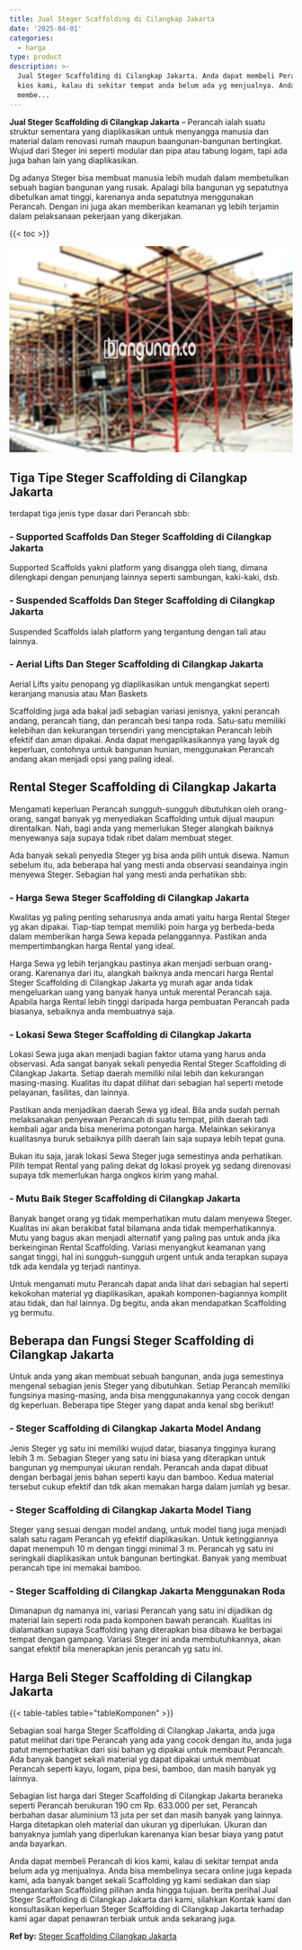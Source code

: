 ```yaml
---
title: Jual Steger Scaffolding di Cilangkap Jakarta
date: '2025-04-01'
categories:
  - harga
type: product
description: >-
  Jual Steger Scaffolding di Cilangkap Jakarta. Anda dapat membeli Perancah di
  kios kami, kalau di sekitar tempat anda belum ada yg menjualnya. Anda bisa
  membe...
---
```


**Jual Steger Scaffolding di Cilangkap Jakarta** – Perancah ialah suatu struktur sementara yang diaplikasikan untuk menyangga manusia dan material dalam renovasi rumah maupun baangunan-bangunan bertingkat. Wujud dari Steger ini seperti modular dan pipa atau tabung logam, tapi ada juga bahan lain yang diaplikasikan.

Dg adanya Steger bisa membuat manusia lebih mudah dalam membetulkan sebuah bagian bangunan yang rusak. Apalagi bila bangunan yg sepatutnya dibetulkan amat tinggi, karenanya anda sepatutnya menggunakan Perancah. Dengan ini juga akan memberikan keamanan yg lebih terjamin dalam pelaksanaan pekerjaan yang dikerjakan.

{{< toc >}}

![Jual Steger Scaffolding di Cilangkap Jakarta](/images/sewa-scaffolding-steger-21.png)

## Tiga Tipe Steger Scaffolding di Cilangkap Jakarta

terdapat tiga jenis type dasar dari Perancah sbb:

### \- Supported Scaffolds Dan Steger Scaffolding di Cilangkap Jakarta

Supported Scaffolds yakni platform yang disangga oleh tiang, dimana dilengkapi dengan penunjang lainnya seperti sambungan, kaki-kaki, dsb.

### \- Suspended Scaffolds Dan Steger Scaffolding di Cilangkap Jakarta

Suspended Scaffolds ialah platform yang tergantung dengan tali atau lainnya.

### \- Aerial Lifts Dan Steger Scaffolding di Cilangkap Jakarta

Aerial Lifts yaitu penopang yg diaplikasikan untuk mengangkat seperti keranjang manusia atau Man Baskets

Scaffolding juga ada bakal jadi sebagian variasi jenisnya, yakni perancah andang, perancah tiang, dan perancah besi tanpa roda. Satu-satu memiliki kelebihan dan kekurangan tersendiri yang menciptakan Perancah lebih efektif dan aman dipakai. Anda dapat mengaplikasikannya yang layak dg keperluan, contohnya untuk bangunan hunian, menggunakan Perancah andang akan menjadi opsi yang paling ideal.

## Rental Steger Scaffolding di Cilangkap Jakarta

Mengamati keperluan Perancah sungguh-sungguh dibutuhkan oleh orang-orang, sangat banyak yg menyediakan Scaffolding untuk dijual maupun direntalkan. Nah, bagi anda yang memerlukan Steger alangkah baiknya menyewanya saja supaya tidak ribet dalam membuat steger.

Ada banyak sekali penyedia Steger yg bisa anda pilih untuk disewa. Namun sebelum itu, ada beberapa hal yang mesti anda observasi seandainya ingin menyewa Steger. Sebagian hal yang mesti anda perhatikan sbb:

### \- Harga Sewa Steger Scaffolding di Cilangkap Jakarta

Kwalitas yg paling penting seharusnya anda amati yaitu harga Rental Steger yg akan dipakai. Tiap-tiap tempat memiliki poin harga yg berbeda-beda dalam memberikan harga Sewa kepada pelanggannya. Pastikan anda mempertimbangkan harga Rental yang ideal.

Harga Sewa yg lebih terjangkau pastinya akan menjadi serbuan orang-orang. Karenanya dari itu, alangkah baiknya anda mencari harga Rental Steger Scaffolding di Cilangkap Jakarta yg murah agar anda tidak mengeluarkan uang yang banyak hanya untuk merental Perancah saja. Apabila harga Rental lebih tinggi daripada harga pembuatan Perancah pada biasanya, sebaiknya anda membuatnya saja.

### \- Lokasi Sewa Steger Scaffolding di Cilangkap Jakarta

Lokasi Sewa juga akan menjadi bagian faktor utama yang harus anda observasi. Ada sangat banyak sekali penyedia Rental Steger Scaffolding di Cilangkap Jakarta. Setiap daerah memiliki nilai lebih dan kekurangan masing-masing. Kualitas itu dapat dilihat dari sebagian hal seperti metode pelayanan, fasilitas, dan lainnya.

Pastikan anda menjadikan daerah Sewa yg ideal. Bila anda sudah pernah melaksanakan penyewaan Perancah di suatu tempat, pilih daerah tadi kembali agar anda bisa menerima potongan harga. Melainkan sekiranya kualitasnya buruk sebaiknya pilih daerah lain saja supaya lebih tepat guna.

Bukan itu saja, jarak lokasi Sewa Steger juga semestinya anda perhatikan. Pilih tempat Rental yang paling dekat dg lokasi proyek yg sedang direnovasi supaya tdk memerlukan harga ongkos kirim yang mahal.

### \- Mutu Baik Steger Scaffolding di Cilangkap Jakarta

Banyak banget orang yg tidak memperhatikan mutu dalam menyewa Steger. Kualitas ini akan berakibat fatal bilamana anda tidak memperhatikannya. Mutu yang bagus akan menjadi alternatif yang paling pas untuk anda jika berkeinginan Rental Scaffolding. Variasi menyangkut keamanan yang sangat tinggi, hal ini sungguh-sungguh urgent untuk anda terapkan supaya tdk ada kendala yg terjadi nantinya.

Untuk mengamati mutu Perancah dapat anda lihat dari sebagian hal seperti kekokohan material yg diaplikasikan, apakah komponen-bagiannya komplit atau tidak, dan hal lainnya. Dg begitu, anda akan mendapatkan Scaffolding yg bermutu.

## Beberapa dan Fungsi Steger Scaffolding di Cilangkap Jakarta

Untuk anda yang akan membuat sebuah bangunan, anda juga semestinya mengenal sebagian jenis Steger yang dibutuhkan. Setiap Perancah memiliki fungsinya masing-masing, anda bisa menggunakannya yang cocok dengan dg keperluan. Beberapa tipe Steger yang dapat anda kenal sbg berikut!

### \- Steger Scaffolding di Cilangkap Jakarta Model Andang

Jenis Steger yg satu ini memiliki wujud datar, biasanya tingginya kurang lebih 3 m. Sebagian Steger yang satu ini biasa yang diterapkan untuk bangunan yg mempunyai ukuran rendah. Perancah anda dapat dibuat dengan berbagai jenis bahan seperti kayu dan bamboo. Kedua material tersebut cukup efektif dan tdk akan memakan harga dalam jumlah yg besar.

### \- Steger Scaffolding di Cilangkap Jakarta Model Tiang

Steger yang sesuai dengan model andang, untuk model tiang juga menjadi salah satu ragam Perancah yg efektif diaplikasikan. Untuk ketinggiannya dapat menempuh 10 m dengan tinggi minimal 3 m. Perancah yg satu ini seringkali diaplikasikan untuk bangunan bertingkat. Banyak yang membuat perancah tipe ini memakai bamboo.

### \- Steger Scaffolding di Cilangkap Jakarta Menggunakan Roda

Dimanapun dg namanya ini, variasi Perancah yang satu ini dijadikan dg material lain seperti roda pada komponen bawah perancah. Kualitas ini dialamatkan supaya Scaffolding yang diterapkan bisa dibawa ke berbagai tempat dengan gampang. Variasi Steger ini anda membutuhkannya, akan sangat efektif bila menerapkan jenis perancah yg satu ini.

## Harga Beli Steger Scaffolding di Cilangkap Jakarta

{{< table-tables table="tableKomponen" >}}

Sebagian soal harga Steger Scaffolding di Cilangkap Jakarta, anda juga patut melihat dari tipe Perancah yang ada yang cocok dengan itu, anda juga patut memperhatikan dari sisi bahan yg dipakai untuk membaut Perancah. Ada banyak banget sekali material yg dapat dipakai untuk membuat Perancah seperti kayu, logam, pipa besi, bamboo, dan masih banyak yg lainnya.

Sebagian list harga dari Steger Scaffolding di Cilangkap Jakarta beraneka seperti Perancah berukuran 190 cm Rp. 633.000 per set, Perancah berbahan dasar aluminium 13 juta per set dan masih banyak yang lainnya. Harga ditetapkan oleh material dan ukuran yg diperlukan. Ukuran dan banyaknya jumlah yang diperlukan karenanya kian besar biaya yang patut anda bayarkan.

Anda dapat membeli Perancah di kios kami, kalau di sekitar tempat anda belum ada yg menjualnya. Anda bisa membelinya secara online juga kepada kami, ada banyak banget sekali Scaffolding yg kami sediakan dan siap mengantarkan Scaffolding pilihan anda hingga tujuan. berita perihal Jual Steger Scaffolding di Cilangkap Jakarta dari kami, silahkan Kontak kami dan konsultasikan keperluan Steger Scaffolding di Cilangkap Jakarta terhadap kami agar dapat penawran terbiak untuk anda sekarang juga.

**Ref by:** [Steger Scaffolding Cilangkap Jakarta](https://id.wikipedia.org/wiki/Steger)
